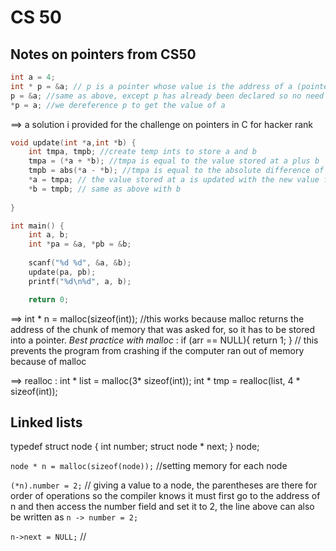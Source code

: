 # CS 50
## Notes on pointers from CS50
```c
int a = 4;
int * p = &a; // p is a pointer whose value is the address of a (pointers store addresses)
p = &a; //same as above, except p has already been declared so no need for int  *
*p = a; //we dereference p to get the value of a
```

==> a solution i provided for the challenge on pointers in C for hacker rank
```c
void update(int *a,int *b) {
    int tmpa, tmpb; //create temp ints to store a and b
    tmpa = (*a + *b); //tmpa is equal to the value stored at a plus b
    tmpb = abs(*a - *b); //tmpa is equal to the absolute difference of the values stored at b and a
    *a = tmpa; // the value stored at a is updated with the new value from tmpa
    *b = tmpb; // same as above with b
      
}

int main() {
    int a, b;
    int *pa = &a, *pb = &b;
    
    scanf("%d %d", &a, &b);
    update(pa, pb);
    printf("%d\n%d", a, b);

    return 0;
```
==>
int * n = malloc(sizeof(int)); //this works because malloc returns the address of the chunk of memory that was asked for, so it has to be stored into a pointer.
*Best practice with malloc* :
if (arr == NULL){
return 1;
} // this prevents the program from crashing if the computer ran out of memory because of malloc

==> realloc :
int * list = malloc(3* sizeof(int));
int * tmp = realloc(list, 4 * sizeof(int));

## Linked lists
typedef struct node
{
    int number;
    struct node * next;
} node;

`node * n = malloc(sizeof(node));` //setting memory for each node

`(*n).number = 2;` // giving a value to a node, the parentheses are there for order of operations so the compiler knows it must first go to the address of n and then access the number field and set it to 2, the line above can also be written as `n -> number = 2;`

`n->next = NULL;` //
